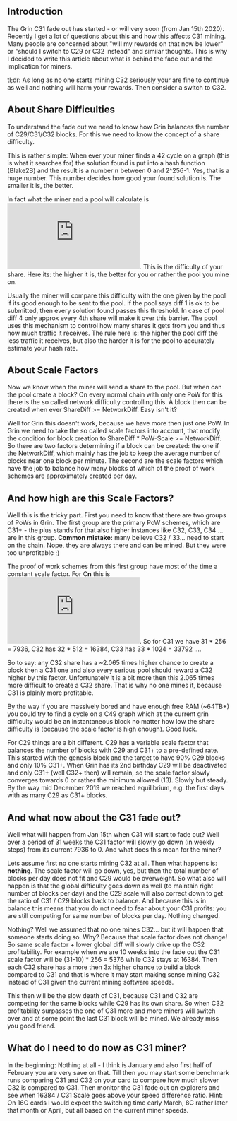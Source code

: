 ## Introduction

The Grin C31 fade out has started - or will very soon (from Jan 15th 2020). Recently I get a lot of questions about this and how this affects C31 mining. Many people are concerned about "will my rewards on that now be lower" or "should I switch to C29 or C32 instead" and similar thoughts. This is why I decided to write this article about what is behind the fade out and the implication for miners. 

tl;dr: As long as no one starts mining C32 seriously your are fine to continue as well and nothing will harm your rewards. Then consider a switch to C32.

## About Share Difficulties
To understand the fade out we need to know how Grin balances the number of C29/C31/C32 blocks. For this we need to know the concept of a share difficulty. 

This is rather simple: When ever your miner finds a 42 cycle on a graph (this is what it searches for) the solution found is put into a hash function (Blake2B) and the result is a number **n** between 0 and 2^256-1. Yes, that is a huge number. This number decides how good your found solution is. The smaller it is, the better.

In fact what the miner and a pool will calculate is ![**d** = 2^256 / **n**](https://latex.codecogs.com/gif.latex?d%20%3D%20%5Cfrac%7B2%5E%7B256%7D%7D%7Bn%7D). This is the difficulty of your share. Here its: the higher it is, the better for you or rather the pool you mine on.

Usually the miner will compare this difficulty with the one given by the pool if its good enough to be sent to the pool. If the pool says diff 1 is ok to be submitted, then every solution found passes this threshold. In case of pool diff 4 only approx every 4th share will make it over this barrier. The pool uses this mechanism to control how many shares it gets from you and thus how much traffic it receives. The rule here is: the higher the pool diff the less traffic it receives, but also the harder it is for the pool to accurately estimate your hash rate.   

## About Scale Factors
Now we know when the miner will send a share to the pool. But when can the pool create a block? On every normal chain with only one PoW for this there is the so called network difficulty controlling this. A block then can be created when ever ShareDiff >= NetworkDiff. Easy isn't it?

Well for Grin this doesn't work, because we have more then just one PoW. In Grin we need to take the so called scale factors into account, that modify the condition for block creation to  ShareDiff \* PoW-Scale >= NetworkDiff. So there are two factors determining if a block can be created: the one if the NetworkDiff, which mainly has the job to keep the average number of blocks near one block per minute. The second are the scale factors which have the job to balance how many blocks of which of the proof of work schemes are approximately created per day.

## And how high are this Scale Factors?
Well this is the tricky part. First you need to know that there are two groups of PoWs in Grin. The first group are the primary PoW schemes, which are C31+ - the plus stands for that also higher instances like C32, C33, C34 ... are in this group. **Common mistake:** many believe C32 / 33... need to start on the chain. Nope, they are always there and can be mined. But they were too unprofitable ;)

The proof of work schemes from this first group have most of the time a constant scale factor. For C**n** this is ![n * 2^(n-23)](https://latex.codecogs.com/gif.latex?n%20%5Ccdot%202%5E%7Bn-23%7D). So for C31 we have 31 \* 256 = 7936, C32 has 32 \* 512 = 16384, C33 has 33 \* 1024 = 33792 ....

So to say: any C32 share has a ~2.065 times higher chance to create a block then a C31 one and also every serious pool should reward a C32 higher by this factor. Unfortunately it is a bit more then this 2.065 times more difficult to create a C32 share. That is why no one mines it, because C31 is plainly more profitable.

By the way if you are massively bored and have enough free RAM (~64TB+) you could try to find a cycle on a C49 graph which at the current grin difficulty would be an instantaneous block no matter how low the share difficulty is (because the scale factor is high enough). Good luck.

For C29 things are a bit different. C29 has a variable scale factor that balances the number of blocks with C29 and C31+ to a pre-defined rate. This started with the genesis block and the target to have 90% C29 blocks and only 10% C31+. When Grin has its 2nd birthday C29 will be deactivated and only C31+ (well C32+ then) will remain, so the scale factor slowly converges towards 0 or rather the minimum allowed (13). Slowly but steady. By the way mid December 2019 we reached equilibrium, e.g. the first days with as many C29 as C31+ blocks. 

## And what now about the C31 fade out?
Well what will happen from Jan 15th when C31 will start to fade out? Well over a period of 31 weeks the C31 factor will slowly go down (in weekly steps) from its current 7936 to 0. And what does this mean for the miner?

Lets assume first no one starts mining C32 at all. Then what happens is: **nothing**. The scale factor will go down, yes, but then the total number of blocks per day does not fit and C29 would be overweight. So what also will happen is that the global difficulty goes down as well (to maintain right number of blocks per day) and the C29 scale will also correct down to get the ratio of C31 / C29 blocks back to balance. And because this is in balance this means that you do not need to fear about your C31 profits: you are still competing for same number of blocks per day. Nothing changed.

Nothing? Well we assumed that no one mines C32... but it will happen that someone starts doing so. Why? Because that scale factor does not change! So same scale factor + lower global diff will slowly drive up the C32 profitability. For example when we are 10 weeks into the fade out the C31 scale factor will be (31-10) * 256 = 5376 while C32 stays at 16384. Then each C32 share has a more then 3x higher chance to build a block compared to C31 and that is where it may start making sense mining C32 instead of C31 given the current mining software speeds. 

This then will be the slow death of C31, because C31 and C32 are competing for the same blocks while C29 has its own share. So when C32 profitability surpasses the one of C31 more and more miners will switch over and at some point the last C31 block will be mined. We already miss you good friend.

## What do I need to do now as C31 miner?
In the beginning: Nothing at all - I think is January and also first half of February you are very save on that. Till then you may start some benchmark runs comparing C31 and C32 on your card to compare how much slower C32 is compared to C31. Then monitor the C31 fade out on explorers and see when 16384 / C31 Scale goes above your speed difference ratio. Hint: On 16G cards I would expect the switching time early March, 8G rather later that month or April, but all based on the current miner speeds.  


   
